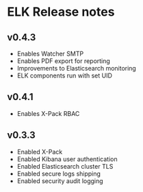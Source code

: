 # **ELK Release notes**

## v0.4.3

* Enables Watcher SMTP
* Enables PDF export for reporting
* Improvements to Elasticsearch monitoring
* ELK components run with set UID

## v0.4.1

* Enables X-Pack RBAC

## v0.3.3

* Enabled X-Pack
* Enabled Kibana user authentication
* Enabled Elasticsearch cluster TLS
* Enabled secure logs shipping
* Enabled security audit logging
